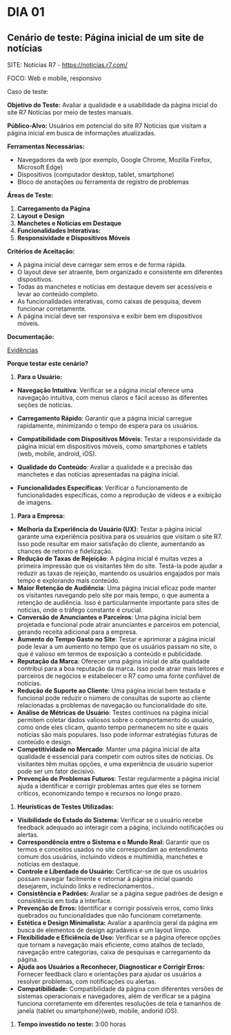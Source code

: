 # DIA 01

## Cenário de teste: Página inicial de um site de notícias

SITE: Notícias R7 - https://noticias.r7.com/

FOCO: Web e mobile, responsivo

Caso de teste:

**Objetivo do Teste:** Avaliar a qualidade e a usabilidade da página inicial do site R7 Notícias por meio de testes manuais.

**Público-Alvo:** Usuários em potencial do site R7 Notícias que visitam a página inicial em busca de informações atualizadas.

**Ferramentas Necessárias:**

- Navegadores da web (por exemplo, Google Chrome, Mozilla Firefox, Microsoft Edge)
- Dispositivos (computador desktop, tablet, smartphone)
- Bloco de anotações ou ferramenta de registro de problemas

**Áreas de Teste:**

1. **Carregamento da Página**
2. **Layout e Design**
3. **Manchetes e Notícias em Destaque**
4. **Funcionalidades Interativas:**
5. **Responsividade e Dispositivos Móveis**

**Critérios de Aceitação:**

- A página inicial deve carregar sem erros e de forma rápida.
- O layout deve ser atraente, bem organizado e consistente em diferentes dispositivos.
- Todas as manchetes e notícias em destaque devem ser acessíveis e levar ao conteúdo completo.
- As funcionalidades interativas, como caixas de pesquisa, devem funcionar corretamente.
- A página inicial deve ser responsiva e exibir bem em dispositivos móveis.

**Documentação:**

[Evidências](./evidencias.md)

**Porque testar este cenário?**

1. **Para o Usuário:**

- **Navegação Intuitiva**: Verificar se a página inicial oferece uma navegação intuitiva, com menus claros e fácil acesso às diferentes seções de notícias.

- **Carregamento Rápido**: Garantir que a página inicial carregue rapidamente, minimizando o tempo de espera para os usuários.
- **Compatibilidade com Dispositivos Móveis**: Testar a responsividade da página inicial em dispositivos móveis, como smartphones e tablets (web, mobile, android, iOS).
- **Qualidade do Conteúdo**: Avaliar a qualidade e a precisão das manchetes e das notícias apresentadas na página inicial.
- **Funcionalidades Específicas**: Verificar o funcionamento de funcionalidades específicas, como a reprodução de vídeos e a exibição de imagens.

1. **Para a Empresa:**

- **Melhoria da Experiência do Usuário (UX)**: Testar a página inicial garante uma experiência positiva para os usuários que visitam o site R7. Isso pode resultar em maior satisfação do cliente, aumentando as chances de retorno e fidelização.
- **Redução de Taxas de Rejeição**: A página inicial é muitas vezes a primeira impressão que os visitantes têm do site. Testá-la pode ajudar a reduzir as taxas de rejeição, mantendo os usuários engajados por mais tempo e explorando mais conteúdo.
- **Maior Retenção de Audiência**: Uma página inicial eficaz pode manter os visitantes navegando pelo site por mais tempo, o que aumenta a retenção de audiência. Isso é particularmente importante para sites de notícias, onde o tráfego constante é crucial.
- **Conversão de Anunciantes e Parceiros**: Uma página inicial bem projetada e funcional pode atrair anunciantes e parceiros em potencial, gerando receita adicional para a empresa.
- **Aumento do Tempo Gasto no Site**: Testar e aprimorar a página inicial pode levar a um aumento no tempo que os usuários passam no site, o que é valioso em termos de exposição a conteúdo e publicidade.
- **Reputação da Marca**: Oferecer uma página inicial de alta qualidade contribui para a boa reputação da marca. Isso pode atrair mais leitores e parceiros de negócios e estabelecer o R7 como uma fonte confiável de notícias.
- **Redução de Suporte ao Cliente**: Uma página inicial bem testada e funcional pode reduzir o número de consultas de suporte ao cliente relacionadas a problemas de navegação ou funcionalidade do site.
- **Análise de Métricas de Usuário**: Testes contínuos na página inicial permitem coletar dados valiosos sobre o comportamento do usuário, como onde eles clicam, quanto tempo permanecem no site e quais notícias são mais populares. Isso pode informar estratégias futuras de conteúdo e design.
- **Competitividade no Mercado**: Manter uma página inicial de alta qualidade é essencial para competir com outros sites de notícias. Os visitantes têm muitas opções, e uma experiência de usuário superior pode ser um fator decisivo.
- **Prevenção de Problemas Futuros**: Testar regularmente a página inicial ajuda a identificar e corrigir problemas antes que eles se tornem críticos, economizando tempo e recursos no longo prazo.

1. **Heurísticas de Testes Utilizadas:**

- **Visibilidade do Estado do Sistema:** Verificar se o usuário recebe feedback adequado ao interagir com a página, incluindo notificações ou alertas.
- **Correspondência entre o Sistema e o Mundo Real:** Garantir que os termos e conceitos usados no site correspondam ao entendimento comum dos usuários, incluindo vídeos e multimídia, manchetes e notícias em destaque.
- **Controle e Liberdade do Usuário:** Certificar-se de que os usuários possam navegar facilmente e retornar à página inicial quando desejarem, incluindo links e redirecionamentos..
- **Consistência e Padrões:** Avaliar se a página segue padrões de design e consistência em toda a interface.
- **Prevenção de Erros:** Identificar e corrigir possíveis erros, como links quebrados ou funcionalidades que não funcionam corretamente.
- **Estética e Design Minimalista:** Avaliar a aparência geral da página em busca de elementos de design agradáveis e um layout limpo.
- **Flexibilidade e Eficiência de Uso:** Verificar se a página oferece opções que tornam a navegação mais eficiente, como atalhos de teclado, navegação entre categorias, caixa de pesquisas e carregamento da página.
- **Ajuda aos Usuários a Reconhecer, Diagnosticar e Corrigir Erros:** Fornecer feedback claro e orientações para ajudar os usuários a resolver problemas, com notificações ou alertas.
- **Compatibilidade:** Compatibilidade da página com diferentes versões de sistemas operacionais e navegadores, além de verificar se a página funciona corretamente em diferentes resoluções de tela e tamanhos de janela (tablet ou smartphone)(web, mobile, andorid iOS).

1. **Tempo investido no teste:**  3:00 horas

